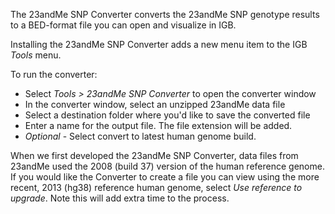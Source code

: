 The 23andMe SNP Converter converts the 23andMe SNP genotype results to
a BED-format file you can open and visualize in IGB. 

Installing the 23andMe SNP Converter adds a new menu item to the 
IGB *Tools* menu.

To run the converter:

* Select *Tools > 23andMe SNP Converter* to open the converter window
* In the converter window, select an unzipped 23andMe data file 
* Select a destination folder where you'd like to save the converted file
* Enter a name for the output file. The file extension will be added.
* *Optional* - Select convert to latest human genome build.

When we first developed the 23andMe SNP Converter, data files from 23andMe used
the 2008 (build 37) version of the human reference genome. If you would like 
the Converter to create a file you can view using the more recent, 2013 (hg38)
reference human genome, select *Use reference to upgrade*. Note this will add
extra time to the process.

